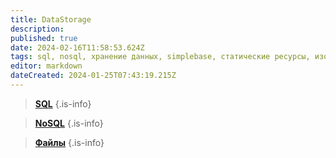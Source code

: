 ```yaml
---
title: DataStorage
description: 
published: true
date: 2024-02-16T11:58:53.624Z
tags: sql, nosql, хранение данных, simplebase, статические ресурсы, изображения, simpleutilites
editor: markdown
dateCreated: 2024-01-25T07:43:19.215Z
---
```


> **[SQL](/Documentation/DataStorage/SQL)**
{.is-info}

> **[NoSQL](/Documentation/DataStorage/NoSQL)**
{.is-info}

> **[Файлы](/Documentation/DataStorage/Files)**
{.is-info}
